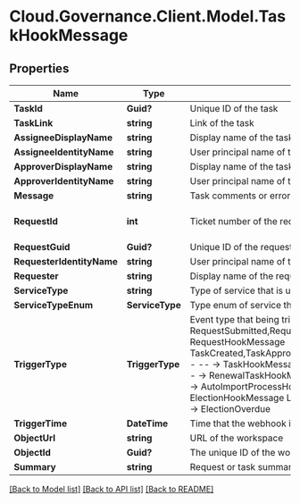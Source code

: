 # Cloud.Governance.Client.Model.TaskHookMessage
## Properties

Name | Type | Description | Notes
------------ | ------------- | ------------- | -------------
**TaskId** | **Guid?** | Unique ID of the task | [optional] 
**TaskLink** | **string** | Link of the task | [optional] 
**AssigneeDisplayName** | **string** | Display name of the task assignee | [optional] 
**AssigneeIdentityName** | **string** | User principal name of the task assignee | [optional] 
**ApproverDisplayName** | **string** | Display name of the task assignee | [optional] 
**ApproverIdentityName** | **string** | User principal name of the task assignee | [optional] 
**Message** | **string** | Task comments or error message | [optional] 
**RequestId** | **int** | Ticket number of the request | [optional] [default to 0]
**RequestGuid** | **Guid?** | Unique ID of the request | [optional] 
**RequesterIdentityName** | **string** | User principal name of the requester | [optional] 
**Requester** | **string** | Display name of the requester | [optional] 
**ServiceType** | **string** | Type of service that is used to submit this request | [optional] 
**ServiceTypeEnum** | **ServiceType** | Type enum of service that is used to submit this request | [optional] 
**TriggerType** | **TriggerType** | Event type that being triggered, available values and corresponding messages:    RequestSubmitted,RequestCompleted,RequestCancelled - -- -&gt; RequestHookMessage  TaskCreated,TaskApproved,TaskRejected,ErrorTaskCreated,TaskRetried,TaskSkipped - -- -&gt; TaskHookMessage  RenewalSuccess RenewalException,RenewalOverdue - -- -&gt; RenewalTaskHookMessage  FullyAutoImportSuccess,ConfirmDetailSuccess - -- -&gt; AutoImportProcessHookMessage  ElectionCompleted,ElectionOverdue - --&gt; ElectionHookMessage  LifecycleInactiveTaskCreated,LifecycleLeaseTaskCreated - -- -&gt; ElectionOverdue | [optional] 
**TriggerTime** | **DateTime** | Time that the webhook is triggered | [optional] 
**ObjectUrl** | **string** | URL of the workspace | [optional] 
**ObjectId** | **Guid?** | The unique ID of the workspace | [optional] 
**Summary** | **string** | Request or task summary | [optional] 

[[Back to Model list]](../README.md#documentation-for-models) [[Back to API list]](../README.md#documentation-for-api-endpoints) [[Back to README]](../README.md)

